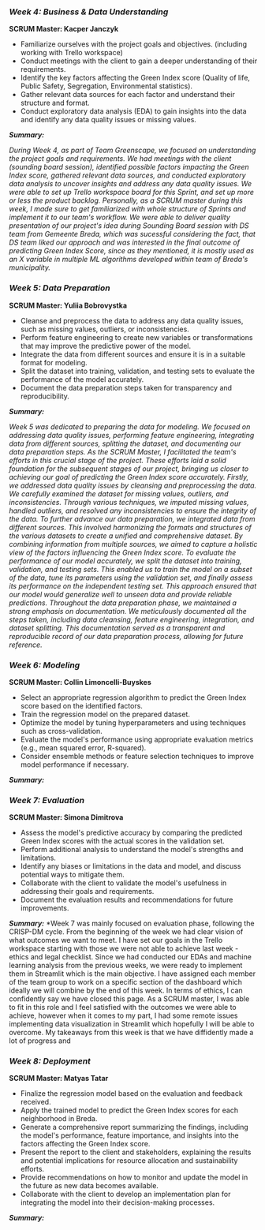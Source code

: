 ### ***Week 4: Business & Data Understanding***
**SCRUM Master: Kacper Janczyk**
- Familiarize ourselves with the project goals and objectives. (including working with Trello workspace)
- Conduct meetings with the client to gain a deeper understanding of their requirements.
- Identify the key factors affecting the Green Index score (Quality of life, Public Safety, Segregation, Environmental statistics).
- Gather relevant data sources for each factor and understand their structure and format.
- Conduct exploratory data analysis (EDA) to gain insights into the data and identify any data quality issues or missing values.

***Summary:***

*During Week 4, as part of Team Greenscape, we focused on understanding the project goals and requirements. We had meetings with the client (sounding board session), identified  possible factors impacting the Green Index score, gathered relevant data sources, and conducted exploratory data analysis to uncover insights and address any data quality issues.
We were able to set up Trello workspace board for this Sprint, and set up more or less the product backlog. Personally, as a SCRUM master during this week, I made sure to get familiarized with whole structure of Sprints and implement it to our team's workflow. We were able to deliver quality presentation of our project's idea during Sounding Board session with DS team from Gemeente Breda, which was sucessful considering the fact, that DS team liked our approach and was interested in the final outcome of predicting Green Index Score, since as they mentioned, it is mostly used as an X variable in multiple ML algorithms developed within team of Breda's municipality.*

### ***Week 5: Data Preparation***
**SCRUM Master: Yuliia Bobrovystka**
- Cleanse and preprocess the data to address any data quality issues, such as missing values, outliers, or inconsistencies.
- Perform feature engineering to create new variables or transformations that may improve the predictive power of the model.
- Integrate the data from different sources and ensure it is in a suitable format for modeling.
- Split the dataset into training, validation, and testing sets to evaluate the performance of the model accurately.
- Document the data preparation steps taken for transparency and reproducibility.

***Summary:***

*Week 5 was dedicated to preparing the data for modeling. We focused on addressing data quality issues, performing feature engineering, integrating data from different sources, splitting the dataset, and documenting our data preparation steps. As the SCRUM Master, I facilitated the team's efforts in this crucial stage of the project. These efforts laid a solid foundation for the subsequent stages of our project, bringing us closer to achieving our goal of predicting the Green Index score accurately. Firstly, we addressed data quality issues by cleansing and preprocessing the data. We carefully examined the dataset for missing values, outliers, and inconsistencies. Through various techniques, we imputed missing values, handled outliers, and resolved any inconsistencies to ensure the integrity of the data. To further advance our data preparation, we integrated data from different sources. This involved harmonizing the formats and structures of the various datasets to create a unified and comprehensive dataset. By combining information from multiple sources, we aimed to capture a holistic view of the factors influencing the Green Index score. To evaluate the performance of our model accurately, we split the dataset into training, validation, and testing sets. This enabled us to train the model on a subset of the data, tune its parameters using the validation set, and finally assess its performance on the independent testing set. This approach ensured that our model would generalize well to unseen data and provide reliable predictions. Throughout the data preparation phase, we maintained a strong emphasis on documentation. We meticulously documented all the steps taken, including data cleansing, feature engineering, integration, and dataset splitting. This documentation served as a transparent and reproducible record of our data preparation process, allowing for future reference.*


### ***Week 6: Modeling***
**SCRUM Master: Collin Limoncelli-Buyskes**
- Select an appropriate regression algorithm to predict the Green Index score based on the identified factors.
- Train the regression model on the prepared dataset.
- Optimize the model by tuning hyperparameters and using techniques such as cross-validation.
- Evaluate the model's performance using appropriate evaluation metrics (e.g., mean squared error, R-squared).
- Consider ensemble methods or feature selection techniques to improve model performance if necessary.

***Summary:***



### ***Week 7: Evaluation***
**SCRUM Master: Simona Dimitrova**
- Assess the model's predictive accuracy by comparing the predicted Green Index scores with the actual scores in the validation set.
- Perform additional analysis to understand the model's strengths and limitations.
- Identify any biases or limitations in the data and model, and discuss potential ways to mitigate them.
- Collaborate with the client to validate the model's usefulness in addressing their goals and requirements.
- Document the evaluation results and recommendations for future improvements.

***Summary:***
*Week 7 was mainly focused on evaluation phase, following the CRISP-DM cycle. From the beginning of the week we had clear vision of what outcomes we want to meet. I have set our goals in the Trello workspace starting with those we were not able to achieve last week - ethics and legal checklist. Since we had conducted our EDAs and machine learning analysis from the previous weeks, we were ready to implement them in Streamlit which is the main objective. I have assigned each member of the team group to work on a specific section of the dashboard which ideally we will combine by the end of this week. In terms of ethics, I can confidently say we have closed this page. As a SCRUM master, I was able to fit in this role and I feel satisfied with the outcomes we were able to achieve, however when it comes to my part, I had some remote issues implementing data visualization in Streamlit which hopefully I will be able to overcome. My takeaways from this week is that we have diffidently made a lot of progress and 


### ***Week 8: Deployment***
**SCRUM Master: Matyas Tatar**
- Finalize the regression model based on the evaluation and feedback received.
- Apply the trained model to predict the Green Index scores for each neighborhood in Breda.
- Generate a comprehensive report summarizing the findings, including the model's performance, feature importance, and insights into the factors affecting the Green Index score.
- Present the report to the client and stakeholders, explaining the results and potential implications for resource allocation and sustainability efforts.
- Provide recommendations on how to monitor and update the model in the future as new data becomes available.
- Collaborate with the client to develop an implementation plan for integrating the model into their decision-making processes.

***Summary:***



